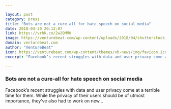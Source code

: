 ```yaml
---

layout: post
category: press
title: "Bots are not a cure-all for hate speech on social media"
date: 2018-04-30 20:12:07
link: https://vrhk.co/2w2QMMK
image: https://venturebeat.com/wp-content/uploads/2018/04/shutterstock_739656091-e1525032930891.jpg?fit=1200%2C801&strip=all
domain: venturebeat.com
author: "VentureBeat"
icon: https://venturebeat.com/wp-content/themes/vb-news/img/favicon.ico
excerpt: "Facebook’s recent struggles with data and user privacy come at a terrible time for them. While the privacy of their users should be of utmost importance, they’ve also had to work on new…"

---
```


### Bots are not a cure-all for hate speech on social media

Facebook’s recent struggles with data and user privacy come at a terrible time for them. While the privacy of their users should be of utmost importance, they’ve also had to work on new…